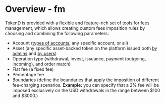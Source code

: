 # Overview - fm

TokenD is provided with a flexible and feature-rich set of tools for fees management, which allows creating custom fees imposition rules by choosing and combining the following parameters:

* Account \([types of accounts](../../user-guide/types-of-accounts/overview.md), any specific account, or all\)
* Asset \(any specific asset-backed token on the platform issued both [by admins](../system-assets-management/lifecycle-of-system-assets.md) and [by users](https://tokend.gitbook.io/product-guide/user-guide/user-issued-tokens/overview)\)
* Operation type \(withdrawal, invest, issuance, payment \(outgoing, incoming\), and order match\)
* Flat fee \(a fixed fee\)
* Percentage fee 
* Boundaries \(define the boundaries that apply the imposition of different fee-charging scenarios. **Example:** you can specify that a 2% fee will be imposed exclusively on the USD withdrawals in the range between $100 and $3000.\)

